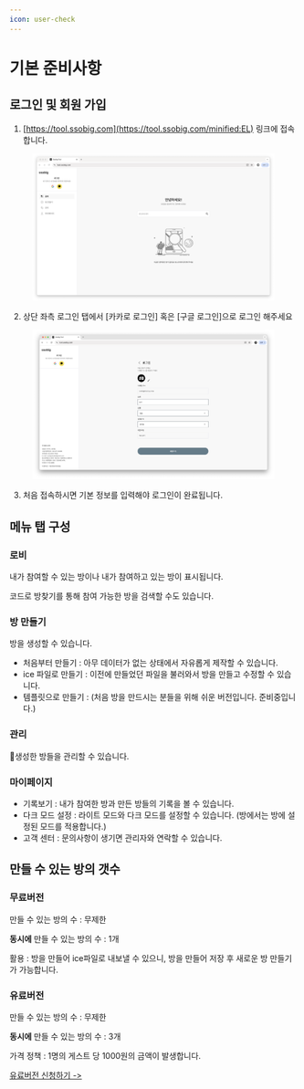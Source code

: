 ```yaml
---
icon: user-check
---
```


# 기본 준비사항

## 로그인 및 회원 가입

1. [https://tool.ssobig.com](https://tool.ssobig.com/minified:EL) 링크에 접속합니다.

<figure><img src="../.gitbook/assets/image (1).png" alt=""><figcaption></figcaption></figure>

2. 상단 좌측 로그인 탭에서 \[카카로 로그인] 혹은 \[구글 로그인]으로 로그인 해주세요



<figure><img src="../.gitbook/assets/image (3).png" alt=""><figcaption></figcaption></figure>

3. 처음 접속하시면 기본 정보를 입력해야 로그인이 완료됩니다.



## 메뉴 탭 구성

### 로비

내가 참여할 수 있는 방이나 내가 참여하고 있는 방이 표시됩니다.&#x20;

코드로 방찾기를 통해 참여 가능한 방을 검색할 수도 있습니다.

### 방 만들기

방을 생성할 수 있습니다.&#x20;

* 처음부터 만들기 : 아무 데이터가 없는 상태에서 자유롭게 제작할 수 있습니다.
* ice 파일로 만들기 : 이전에 만들었던 파일을 불러와서 방을 만들고 수정할 수 있습니다.
* 템플릿으로 만들기 : (처음 방을 만드시는 분들을 위해 쉬운 버전입니다. 준비중입니다.)

### 관리

생성한 방들을 관리할 수 있습니다.&#x20;

### 마이페이지

* 기록보기 : 내가 참여한 방과 만든 방들의 기록을 볼 수 있습니다.
* 다크 모드 설정 : 라이트 모드와 다크 모드를 설정할 수 있습니다. (방에서는 방에 설정된 모드를 적용합니다.)
* 고객 센터 : 문의사항이 생기면 관리자와 연락할 수 있습니다.&#x20;

## 만들 수 있는 방의 갯수

### 무료버전&#x20;

만들 수 있는 방의 수 : 무제한

**동시에** 만들 수 있는 방의 수 : 1개

활용 : 방을 만들어 ice파일로 내보낼 수 있으니, 방을 만들어 저장 후 새로운 방 만들기가 가능합니다.

### 유료버전

만들 수 있는 방의 수 : 무제한

**동시에** 만들 수 있는 방의 수 : 3개

가격 정책 : 1명의 게스트 당 1000원의 금액이 발생합니다.&#x20;



[유료버전 신청하기 ->](https://forms.gle/G86fjVkSy8ofhfY59)

